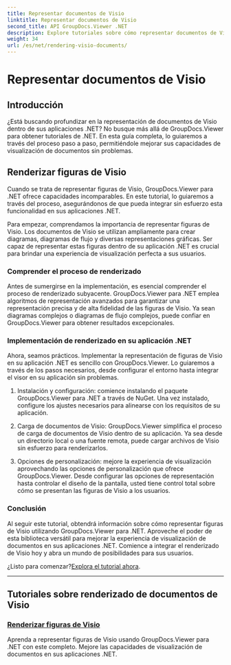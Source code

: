 ```yaml
---
title: Representar documentos de Visio
linktitle: Representar documentos de Visio
second_title: API GroupDocs.Viewer .NET
description: Explore tutoriales sobre cómo representar documentos de Visio con GroupDocs.Viewer para .NET. Aprenda a mejorar las capacidades de visualización de documentos en sus aplicaciones .NET sin esfuerzo.
weight: 34
url: /es/net/rendering-visio-documents/
---
```


# Representar documentos de Visio

## Introducción

¿Está buscando profundizar en la representación de documentos de Visio dentro de sus aplicaciones .NET? No busque más allá de GroupDocs.Viewer para obtener tutoriales de .NET. En esta guía completa, lo guiaremos a través del proceso paso a paso, permitiéndole mejorar sus capacidades de visualización de documentos sin problemas.

## Renderizar figuras de Visio

Cuando se trata de representar figuras de Visio, GroupDocs.Viewer para .NET ofrece capacidades incomparables. En este tutorial, lo guiaremos a través del proceso, asegurándonos de que pueda integrar sin esfuerzo esta funcionalidad en sus aplicaciones .NET.

Para empezar, comprendamos la importancia de representar figuras de Visio. Los documentos de Visio se utilizan ampliamente para crear diagramas, diagramas de flujo y diversas representaciones gráficas. Ser capaz de representar estas figuras dentro de su aplicación .NET es crucial para brindar una experiencia de visualización perfecta a sus usuarios.

### Comprender el proceso de renderizado

Antes de sumergirse en la implementación, es esencial comprender el proceso de renderizado subyacente. GroupDocs.Viewer para .NET emplea algoritmos de representación avanzados para garantizar una representación precisa y de alta fidelidad de las figuras de Visio. Ya sean diagramas complejos o diagramas de flujo complejos, puede confiar en GroupDocs.Viewer para obtener resultados excepcionales.

### Implementación de renderizado en su aplicación .NET

Ahora, seamos prácticos. Implementar la representación de figuras de Visio en su aplicación .NET es sencillo con GroupDocs.Viewer. Lo guiaremos a través de los pasos necesarios, desde configurar el entorno hasta integrar el visor en su aplicación sin problemas.

1. Instalación y configuración: comience instalando el paquete GroupDocs.Viewer para .NET a través de NuGet. Una vez instalado, configure los ajustes necesarios para alinearse con los requisitos de su aplicación.

2. Carga de documentos de Visio: GroupDocs.Viewer simplifica el proceso de carga de documentos de Visio dentro de su aplicación. Ya sea desde un directorio local o una fuente remota, puede cargar archivos de Visio sin esfuerzo para renderizarlos.

3. Opciones de personalización: mejore la experiencia de visualización aprovechando las opciones de personalización que ofrece GroupDocs.Viewer. Desde configurar las opciones de representación hasta controlar el diseño de la pantalla, usted tiene control total sobre cómo se presentan las figuras de Visio a los usuarios.

### Conclusión

Al seguir este tutorial, obtendrá información sobre cómo representar figuras de Visio utilizando GroupDocs.Viewer para .NET. Aproveche el poder de esta biblioteca versátil para mejorar la experiencia de visualización de documentos en sus aplicaciones .NET. Comience a integrar el renderizado de Visio hoy y abra un mundo de posibilidades para sus usuarios.

 ¿Listo para comenzar?[Explora el tutorial ahora](./render-visio-figures/).

---

## Tutoriales sobre renderizado de documentos de Visio
### [Renderizar figuras de Visio](./render-visio-figures/)
Aprenda a representar figuras de Visio usando GroupDocs.Viewer para .NET con este completo. Mejore las capacidades de visualización de documentos en sus aplicaciones .NET.